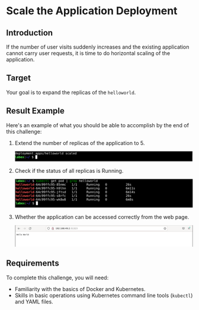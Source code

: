 # Scale the Application Deployment

## Introduction

If the number of user visits suddenly increases and the existing application cannot carry user requests, it is time to do horizontal scaling of the application.

## Target

Your goal is to expand the replicas of the `helloworld`.

## Result Example

Here's an example of what you should be able to accomplish by the end of this challenge:

1. Extend the number of replicas of the application to 5.

   ![challenge-kubernetes-deployment-management-4-1](assets/challenge-kubernetes-deployment-management-4-1.png)

2. Check if the status of all replicas is Running.

   ![challenge-kubernetes-deployment-management-4-2](assets/challenge-kubernetes-deployment-management-4-2.png)

3. Whether the application can be accessed correctly from the web page.

   ![challenge-kubernetes-deployment-management-4-3](assets/challenge-kubernetes-deployment-management-4-3.png)

## Requirements

To complete this challenge, you will need:

- Familiarity with the basics of Docker and Kubernetes.
- Skills in basic operations using Kubernetes command line tools (`kubectl`) and YAML files.
